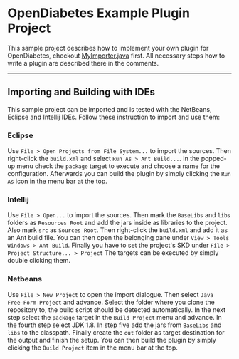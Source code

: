 # OpenDiabetes Example Plugin Project
This sample project describes how to implement your own plugin for OpenDiabetes, checkout [MyImporter.java](https://github.com/Magnusgaertner/OpenDiabetesPluginTutorial/tree/master/src/de/opendiabetes/vault/plugin/importer/myPluginPkg/MyImporter.java) first.
All necessary steps how to write a plugin are described there in the comments.

---
## Importing and Building with IDEs
This sample project can be imported and is tested with the NetBeans, Eclipse and Intellij IDEs. Follow these instruction to import and use them:

### Eclipse
Use `File > Open Projects from File System...` to import the sources. Then right-click the `build.xml` and select `Run As > Ant Build...`. In the popped-up menu check the `package` target to execute and choose a name for the configuration. Afterwards you can build the plugin by simply clicking the `Run As` icon in the menu bar at the top.

### Intellij
Use `File > Open...` to import the sources. Then mark the `BaseLibs` and `libs` folders as `Resources Root` and add the jars inside as libraries to the project. Also mark `src` as `Sources Root`. Then right-click the `build.xml` and add it as an Ant build file. You can then open the belonging pane under `View > Tools Windows > Ant Build`. Finally you have to set the project's SKD under `File > Project Structure... > Project` The targets can be executed by simply double clicking them.

### Netbeans
Use `File > New Project` to open the import dialogue. Then select `Java Free-Form Project` and advance. Select the folder where you clone the repository to, the build script should be detected automatically. In the next step select the `package` target in the `Build Project` menu and advance. In the fourth step select JDK 1.8. In step five add the jars from `BaseLibs` and `libs` to the classpath. Finally create the `out` folder as target destination for the output and finish the setup. You can then build the plugin by simply clicking the `Build Project` item in the menu bar at the top.
